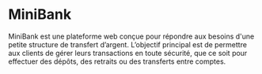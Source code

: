 # MiniBank
MiniBank est une plateforme web conçue pour répondre aux besoins d'une petite structure de transfert d’argent. L’objectif principal est de permettre aux clients de gérer leurs transactions en toute sécurité, que ce soit pour effectuer des dépôts, des retraits ou des transferts entre comptes.
